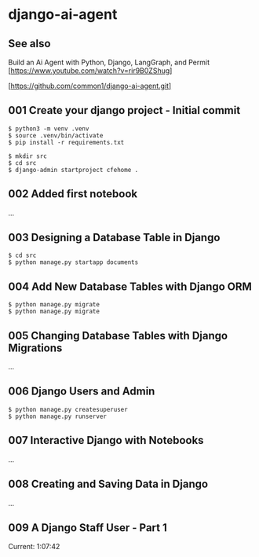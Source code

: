 # django-ai-agent

## See also

Build an Ai Agent with Python, Django, LangGraph, and Permit
[https://www.youtube.com/watch?v=rir9B0ZShug]

[https://github.com/common1/django-ai-agent.git]

## 001 Create your django project - Initial commit

```
$ python3 -m venv .venv
$ source .venv/bin/activate
$ pip install -r requirements.txt

$ mkdir src
$ cd src
$ django-admin startproject cfehome .
```
## 002 Added first notebook

...

## 003 Designing a Database Table in Django

```
$ cd src
$ python manage.py startapp documents
``` 

## 004 Add New Database Tables with Django ORM

```
$ python manage.py migrate
$ python manage.py migrate
```

## 005 Changing Database Tables with Django Migrations

...

## 006 Django Users and Admin

```
$ python manage.py createsuperuser
$ python manage.py runserver
```

## 007 Interactive Django with Notebooks

...

## 008 Creating and Saving Data in Django

...

## 009 A Django Staff User - Part 1

Current: 1:07:42

